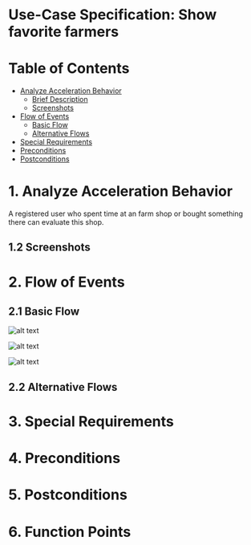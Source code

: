 # Use-Case Specification: Show favorite farmers

# Table of Contents
- [Analyze Acceleration Behavior](#1-analyze-acceleration-behavior)
    - [Brief Description](#11-brief-description)
    - [Screenshots](#12-screenshots)
- [Flow of Events](#2-flow-of-events)
    - [Basic Flow](#21-basic-flow)
    - [Alternative Flows](#22-alternative-flows)
- [Special Requirements](#3-special-requirements)
- [Preconditions](#4-preconditions)
- [Postconditions](#5-postconditions)

# 1. Analyze Acceleration Behavior

A registered user who spent time at an farm shop or bought something there can evaluate this shop.

## 1.2 Screenshots


# 2. Flow of Events
## 2.1 Basic Flow

![alt text][ActivityDiagram]

[ActivityDiagram]: https://github.com/linkna/FyF/blob/master/documentation/UC/activity%20Diagrams-show%20favorite%20farmer.jpg "Activity Diagram"

![alt text][MockUp2]

[MockUp2]: https://github.com/linkna/FyF/blob/master/documentation/UC/Login%20Mockup%202.png

![alt text][MockUp1]

[MockUp1]: https://github.com/linkna/FyF/blob/master/documentation/UC/Login%20Mockup%201.png


## 2.2 Alternative Flows
# 3. Special Requirements


# 4. Preconditions


# 5. Postconditions


# 6. Function Points

